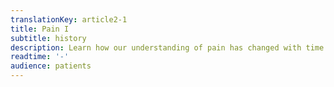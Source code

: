 ```yaml
---
translationKey: article2-1
title: Pain I
subtitle: history
description: Learn how our understanding of pain has changed with time and the ways these historical beliefs influence us to this day.
readtime: '-'
audience: patients
---
```

